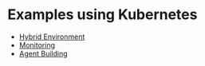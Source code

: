 # Examples using Kubernetes

- [Hybrid Environment](hybrid/README.md)
- [Monitoring](monitoring/README.md)
- [Agent Building](agent-building/README.md)
